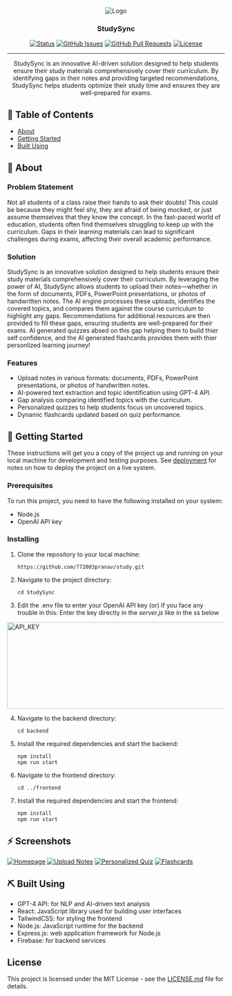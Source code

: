 <div align="center">

<img src="/Screenshots/studysync_logo.png" alt="Logo">

<h3 align="center">StudySync</h3>

[![Status](https://img.shields.io/badge/status-active-success.svg)]() 
[![GitHub Issues](https://img.shields.io/github/issues/your-username/studysync.svg)](https://github.com/your-username/studysync/issues)
[![GitHub Pull Requests](https://img.shields.io/github/issues-pr/your-username/studysync.svg)](https://github.com/your-username/studysync/pulls)
[![License](https://img.shields.io/badge/license-MIT-blue.svg)](/LICENSE)

---
</div>

<p align="center">
StudySync is an innovative AI-driven solution designed to help students ensure their study materials comprehensively cover their curriculum. By identifying gaps in their notes and providing targeted recommendations, StudySync helps students optimize their study time and ensures they are well-prepared for exams.
<br>
</p>

## 📝 Table of Contents
- [About](#about)
- [Getting Started](#getting_started)
- [Built Using](#built_using)

## 🧐 About <a name = "about"></a>

### Problem Statement
Not all students of a class raise their hands to ask their doubts! This could be because they might feel shy, they are afraid of being mocked, or just assume themselves that they know the concept. In the fast-paced world of education, students often find themselves struggling to keep up with the curriculum. Gaps in their learning materials can lead to significant challenges during exams, affecting their overall academic performance. 

### Solution
StudySync is an innovative solution designed to help students ensure their study materials comprehensively cover their curriculum. By leveraging the power of AI, StudySync allows students to upload their notes—whether in the form of documents, PDFs, PowerPoint presentations, or photos of handwritten notes. The AI engine processes these uploads, identifies the covered topics, and compares them against the course curriculum to highlight any gaps. Recommendations for additional resources are then provided to fill these gaps, ensuring students are well-prepared for their exams. AI generated quizzes absed on this gap helping them to build thier self confidence, and the AI generated flashcards provides them with thier personlized learning journey!

### Features
- Upload notes in various formats: documents, PDFs, PowerPoint presentations, or photos of handwritten notes.
- AI-powered text extraction and topic identification using GPT-4 API.
- Gap analysis comparing identified topics with the curriculum.
- Personalized quizzes to help students focus on uncovered topics.
- Dynamic flashcards updated based on quiz performance.


## 🏁 Getting Started <a name = "getting_started"></a>
These instructions will get you a copy of the project up and running on your local machine for development and testing purposes. See [deployment](#deployment) for notes on how to deploy the project on a live system.

### Prerequisites

To run this project, you need to have the following installed on your system:
- Node.js
- OpenAI API key

### Installing

1. Clone the repository to your local machine:
   ```
   https://github.com/772003pranav/study.git
   ```

2. Navigate to the project directory:
   ```
   cd StudySync
   ```

3. Edit the .env file to enter your OpenAI API key (or) If you face any trouble in this: Enter the key directly in the *server.js* like in the ss below
<img src="/Screenshots/api-key.png" alt="API_KEY" width="750" height="200">

4. Navigate to the backend directory:
   ```
   cd backend
   ```
   
5. Install the required dependencies and start the backend:
   ```
   npm install
   npm run start
   ```

6. Navigate to the frontend directory:
   ```
   cd ../frontend
   ```

7. Install the required dependencies and start the frontend:
   ```
   npm install
   npm run start
   ```


## ⚡ Screenshots

[![Homepage](/Screenshots/homepage.png)]()
[![Upload Notes](/Screenshots/upload_notes.png)]()
[![Personalized Quiz](/Screenshots/personalized_quiz.png)]()
[![Flashcards](/Screenshots/flashcards.png)]()


## ⛏️ Built Using <a name = "built_using"></a>
- GPT-4 API: for NLP and AI-driven text analysis
- React: JavaScript library used for building user interfaces
- TailwindCSS: for styling the frontend
- Node.js: JavaScript runtime for the backend
- Express.js: web application framework for Node.js
- Firebase: for backend services

## License

This project is licensed under the MIT License - see the [LICENSE.md](LICENSE.md) file for details.
